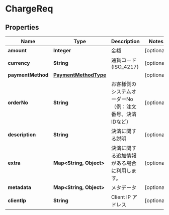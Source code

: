 

# ChargeReq

## Properties

Name | Type | Description | Notes
------------ | ------------- | ------------- | -------------
**amount** | **Integer** | 金額 |  [optional]
**currency** | **String** | 通貨コード (ISO_4217) |  [optional]
**paymentMethod** | [**PaymentMethodType**](PaymentMethodType.md) |  |  [optional]
**orderNo** | **String** | お客様側のシステムオーダーNo（例：注文番号、決済IDなど） |  [optional]
**description** | **String** | 決済に関する説明 |  [optional]
**extra** | **Map&lt;String, Object&gt;** | 決済に関する追加情報がある場合に利用します。 |  [optional]
**metadata** | **Map&lt;String, Object&gt;** | メタデータ |  [optional]
**clientIp** | **String** | Client IP アドレス |  [optional]



